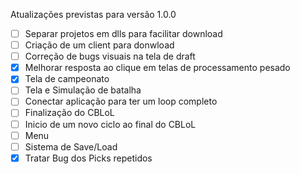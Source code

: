 Atualizações previstas para versão 1.0.0

- [ ] Separar projetos em dlls para facilitar download
- [ ] Criação de um client para donwload
- [ ] Correção de bugs visuais na tela de draft
- [x] Melhorar resposta ao clique em telas de processamento pesado
- [x] Tela de campeonato
- [ ] Tela e Simulação de batalha
- [ ] Conectar aplicação para ter um loop completo
- [ ] Finalização do CBLoL
- [ ] Inicio de um novo ciclo ao final do CBLoL
- [ ] Menu
- [ ] Sistema de Save/Load
- [x] Tratar Bug dos Picks repetidos